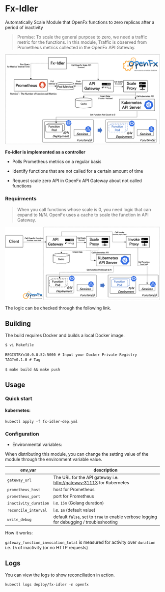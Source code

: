 # Fx-Idler

Automatically Scale Module that OpenFx functions to zero replicas after a period of inactivity

> Premise:  To scale the general purpose to zero, we need a traffic metric for the functions. In this module, Traffic is observed from Prometheus metrics collected in the OpenFx API Gateway.



![arc](./image/arc.png)

**Fx-idler is implemented as a controller**

* Polls Prometheus metrics on a regular basis 
* Identify functions that are not called for a certain amount of time

* Request scale zero API in OpenFx API Gateway about not called functions



### Requirments

> When you call functions whose scale is 0, you need logic that can expand to N/N. OpenFx uses a cache to scale the function in API Gateway.

![arc](./image/arc2.png)

The logic can be checked through the following link.





## Building

The build requires Docker and builds a local Docker image.

```
$ vi Makefile 

REGISTRY=10.0.0.52:5000 # Input your Docker Private Registry 
TAG?=0.1.0 # Tag 

$ make build && make push 
```



## Usage

### Quick start

#### kubernetes:

```
kubectl apply -f fx-idler-dep.yml
```



### Configuration

- Environmental variables:

When distributing this module, you can change the setting value of the module through the environment variable value.

| env_var               | description                                                  |
| --------------------- | ------------------------------------------------------------ |
| `gateway_url`         | The URL for the API gateway i.e. [http://gateway:31113](http://gateway:31113/) for Kubernetes |
| `prometheus_host`     | host for Prometheus                                          |
| `prometheus_port`     | port for Prometheus                                          |
| `inactivity_duration` | i.e. `15m` (Golang duration)                                 |
| `reconcile_interval`  | i.e. `1m` (default value)                                    |
| `write_debug`         | default `false`, set to `true` to enable verbose logging for debugging / troubleshooting |

How it works:

`gateway_function_invocation_total` is measured for activity over `duration` i.e. `1h` of inactivity (or no HTTP requests)



## Logs

You can view the logs to show reconciliation in action.

```
kubectl logs deploy/fx-idler -n openfx
```
